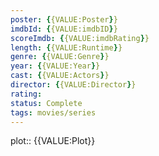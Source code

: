 ```yaml
---
poster: {{VALUE:Poster}}
imdbId: {{VALUE:imdbID}}
scoreImdb: {{VALUE:imdbRating}}
length: {{VALUE:Runtime}}
genre: {{VALUE:Genre}}
year: {{VALUE:Year}}
cast: {{VALUE:Actors}}
director: {{VALUE:Director}}
rating: 
status: Complete
tags: movies/series
---
```


plot:: {{VALUE:Plot}}
